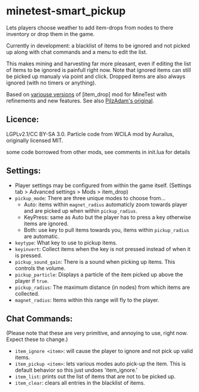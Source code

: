 # minetest-smart_pickup

Lets players choose weather to add item-drops from nodes to there inventory or drop them in the game.

Currently in development:
a blacklist of items to be ignored and not picked up along with chat commands
and a menu to edit the list.

This makes mining and harvesting far more pleasant, even if editing the list of
items to be ignored is painfull right now. Note that ignored items can still be
picked up manualy via point and click. Dropped items are also always ignored
(with no timers or anything).

Based on [variouse versions](https://forum.minetest.net/search.php?keywords=item+drop&terms=all&author=&fid%5B%5D=46&sc=1&sf=titleonly&sr=topics&sk=t&sd=d&st=0&ch=300&t=0&submit=Search)
of [item_drop] mod for MineTest with refinements and new features. See also [PilzAdam's original](https://forum.minetest.net/viewtopic.php?t=2656).

## Licence:
LGPLv2.1/CC BY-SA 3.0. Particle code from WCILA mod by Aurailus, originally licensed MIT.

some code borrowed from other mods, see comments in init.lua for details

## Settings:
* Player settings may be configured from within the game itself.
  (Settings tab > Advanced settings > Mods > item_drop)
* `pickup_mode`: There are three unique modes to choose from...
  * Auto: items within `magnet_radius` automaticly zoom towards player and are picked up when within `pickup_radius`.
  * KeyPress: same as Auto but the player has to press a key otherwise items are ignored.
  * Both: use key to pull items towards you, items within `pickup_radius` are automatic.
* `keytype`: What key to use to pickup items.
* `keyinvert`: Collect items when the key is not pressed instead of when it is pressed.
* `pickup_sound_gain`: There is a sound when picking up items. This controls the volume.
* `pickup_particle`: Displays a particle of the item picked up above the player if `true`.
* `pickup_radius`: The maximum distance (in nodes) from which items are collected.
* `magnet_radius`: Items within this range will fly to the player.

## Chat Commands:
(Please note that these are very primitive, and annoying to use, right now.  Expect these to change.)

* `item_ignore <item>`: will cause the player to ignore and not pick up valid items.
* `item_pickup <item>`: lets various modes auto pick-up the item.
This is default behavior so this just undoes 'item_ignore.'
* `item_list`: prints out the list of items that are not to be picked up.
* `item_clear`: clears all entries in the blacklist of items.
